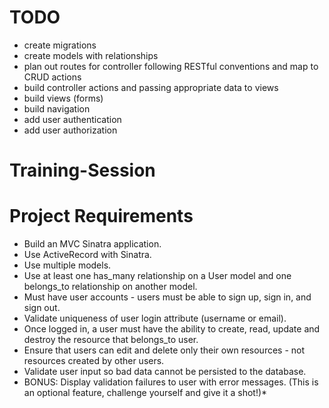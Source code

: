 # TODO
* create migrations 
* create models with relationships
* plan out routes for controller following RESTful conventions and map to CRUD actions
* build controller actions and passing appropriate data to views 
* build views (forms)
* build navigation
* add user authentication
* add user authorization

# Training-Session

# Project Requirements
* Build an MVC Sinatra application.
* Use ActiveRecord with Sinatra.
* Use multiple models.
* Use at least one has_many relationship on a User model and one belongs_to relationship on another model.
* Must have user accounts - users must be able to sign up, sign in, and sign out.
* Validate uniqueness of user login attribute (username or email).
* Once logged in, a user must have the ability to create, read, update and destroy the resource that belongs_to user.
* Ensure that users can edit and delete only their own resources - not resources created by other users.
* Validate user input so bad data cannot be persisted to the database.
* BONUS: Display validation failures to user with error messages. (This is an optional feature, challenge yourself and give it a shot!)*